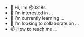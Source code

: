 - 👋 Hi, I’m @0318s
- 👀 I’m interested in ...
- 🌱 I’m currently learning ...
- 💞️ I’m looking to collaborate on ...
- 📫 How to reach me ...

<!---
0318s/0318s is a ✨ special ✨ repository because its `README.md` (this file) appears on your GitHub profile.
You can click the Preview link to take a look at your changes.
--->
